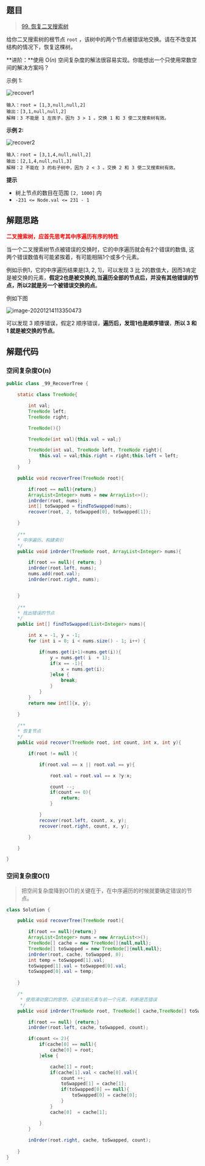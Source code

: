 ## 题目

>  [99. 恢复二叉搜索树](https://leetcode-cn.com/problems/recover-binary-search-tree/)

给你二叉搜索树的根节点 `root` ，该树中的两个节点被错误地交换。请在不改变其结构的情况下，恢复这棵树。

**进阶：**使用 O(*n*) 空间复杂度的解法很容易实现。你能想出一个只使用常数空间的解决方案吗？

示例 1: 

![recover1](https://ning-wang.oss-cn-beijing.aliyuncs.com/blog-imags/recover1.jpg)

```text
输入：root = [1,3,null,null,2]
输出：[3,1,null,null,2]
解释：3 不能是 1 左孩子，因为 3 > 1 。交换 1 和 3 使二叉搜索树有效。
```

**示例 2:**

![recover2](https://ning-wang.oss-cn-beijing.aliyuncs.com/blog-imags/recover2.jpg)

```text
输入：root = [3,1,4,null,null,2]
输出：[2,1,4,null,null,3]
解释：2 不能在 3 的右子树中，因为 2 < 3 。交换 2 和 3 使二叉搜索树有效。
```

**提示**

* 树上节点的数目在范围 `[2, 1000]` 内
* `-231 <= Node.val <= 231 - 1`

## 解题思路

<div><span style="color:red"><strong>二叉搜索树，应首先思考其中序遍历有序的特性</strong></span></div>

当一个二叉搜索树节点被错误的交换时，它的中序遍历就会有2个错误的数值, 这两个错误数值有可能紧挨着，有可能相隔1个或多个元素。

例如示例1，它的中序遍历结果是[3, 2, 1]，可以发现 3 比 2的数值大，因而3肯定是被交换的元素，**假定2也是被交换的,当遍历全部的节点后，并没有其他错误的节点，所以2就是另一个被错误交换的点**。

例如下图

![image-20201214113350473](https://ning-wang.oss-cn-beijing.aliyuncs.com/blog-imags/image-20201214113350473.png)

可以发现 3 顺序错误，假定2 顺序错误，**遍历后，发现1也是顺序错误**，**所以 3 和 1 就是被交换的节点**。 



## 解题代码

### 空间复杂度O(n)

```java
public class _99_RecoverTree {

    static class TreeNode{

        int val;
        TreeNode left;
        TreeNode right;

        TreeNode(){}

        TreeNode(int val){this.val = val;}

        TreeNode(int val, TreeNode left, TreeNode right){
            this.val = val;this.right = right;this.left = left;
        }
    }

    public void recoverTree(TreeNode root){

        if(root == null){return;}
        ArrayList<Integer> nums = new ArrayList<>();
        inOrder(root, nums);
        int[] toSwapped = findToSwapped(nums);
        recover(root, 2, toSwapped[0], toSwapped[1]);

    }
	
    /**
    * 中序遍历，构建索引
    */
    public void inOrder(TreeNode root, ArrayList<Integer> nums){

        if(root == null){ return; }
        inOrder(root.left, nums);
        nums.add(root.val);
        inOrder(root.right, nums);


    }
	
    /**
    * 找出错误的节点
    */
    public int[] findToSwapped(List<Integer> nums){

        int x = -1, y = -1;
        for (int i = 0; i < nums.size() - 1; i++) {

            if(nums.get(i+1)<nums.get(i)){
                y = nums.get( i  + 1);
                if(x == -1){
                    x = nums.get(i);
                }else {
                    break;
                }
            }
        }
        return new int[]{x, y};

    }
	
    /**
    * 恢复节点
    */
    public void recover(TreeNode root, int count, int x, int y){

        if(root != null ){

            if(root.val == x || root.val == y){

                root.val = root.val == x ?y:x;

                count --;
                if(count == 0){
                    return;
                }

            }
            recover(root.left, count, x, y);
            recover(root.right, count, x, y);

        }

    }

}
```



### 空间复杂度O(1)

> 把空间复杂度降到O(1)的关键在于，在中序遍历的时候就要确定错误的节点。

```java
class Solution {

    public void recoverTree(TreeNode root){

        if(root == null){return;}
        ArrayList<Integer> nums = new ArrayList<>();
        TreeNode[] cache = new TreeNode[]{null,null};
        TreeNode[] toSwapped = new TreeNode[]{null,null};
        inOrder(root, cache, toSwapped, 0);
        int temp = toSwapped[1].val;
        toSwapped[1].val = toSwapped[0].val;
        toSwapped[0].val = temp;
        
    }

    /*
     * 使用滑动窗口的思想，记录当前元素与前一个元素，判断是否错误
     */
    public void inOrder(TreeNode root, TreeNode[] cache,TreeNode[] toSwapped, int count){

        if(root == null) {return;}
        inOrder(root.left, cache, toSwapped, count);

        if(count <= 2){
            if(cache[0] == null){
                cache[0] = root;
            }else {

                cache[1] = root;
                if(cache[1].val < cache[0].val){
                    count ++;
                    toSwapped[1] = cache[1];
                    if(toSwapped[0] == null){
                        toSwapped[0] = cache[0];
                    }
                }
                cache[0]  = cache[1];

            }
        }
        
        inOrder(root.right, cache, toSwapped, count);
       
    }
}
```

